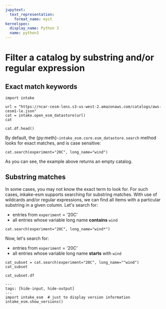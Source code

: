 ```yaml
---
jupytext:
  text_representation:
    format_name: myst
kernelspec:
  display_name: Python 3
  name: python3
---
```


# Filter a catalog by substring and/or regular expression

## Exact match keywords

```{code-cell} ipython3
import intake

url = "https://ncar-cesm-lens.s3-us-west-2.amazonaws.com/catalogs/aws-cesm1-le.json"
cat = intake.open_esm_datastore(url)
cat
```

```{code-cell} ipython3
cat.df.head()
```

By default, the
{py:meth}`~intake_esm.core.esm_datastore.search` method looks for exact matches,
and is case sensitive:

```{code-cell} ipython3
cat.search(experiment="20C", long_name="wind")
```

As you can see, the example above returns an empty catalog.

## Substring matches

In some cases, you may not know the exact term to look for. For such cases,
inkake-esm supports searching for substring matches. With use of wildcards
and/or regular expressions, we can find all items with a particular substring in
a given column. Let's search for:

- entries from `experiment` = '20C'
- all entries whose variable long name **contains** `wind`

```{code-cell} ipython3
cat.search(experiment="20C", long_name="wind*")
```

Now, let's search for:

- entries from `experiment` = '20C'
- all entries whose variable long name **starts** with `wind`

```{code-cell} ipython3
cat_subset = cat.search(experiment="20C", long_name="^wind")
cat_subset
```

```{code-cell} ipython3
cat_subset.df
```

```{code-cell} ipython3
---
tags: [hide-input, hide-output]
---
import intake_esm  # just to display version information
intake_esm.show_versions()
```
